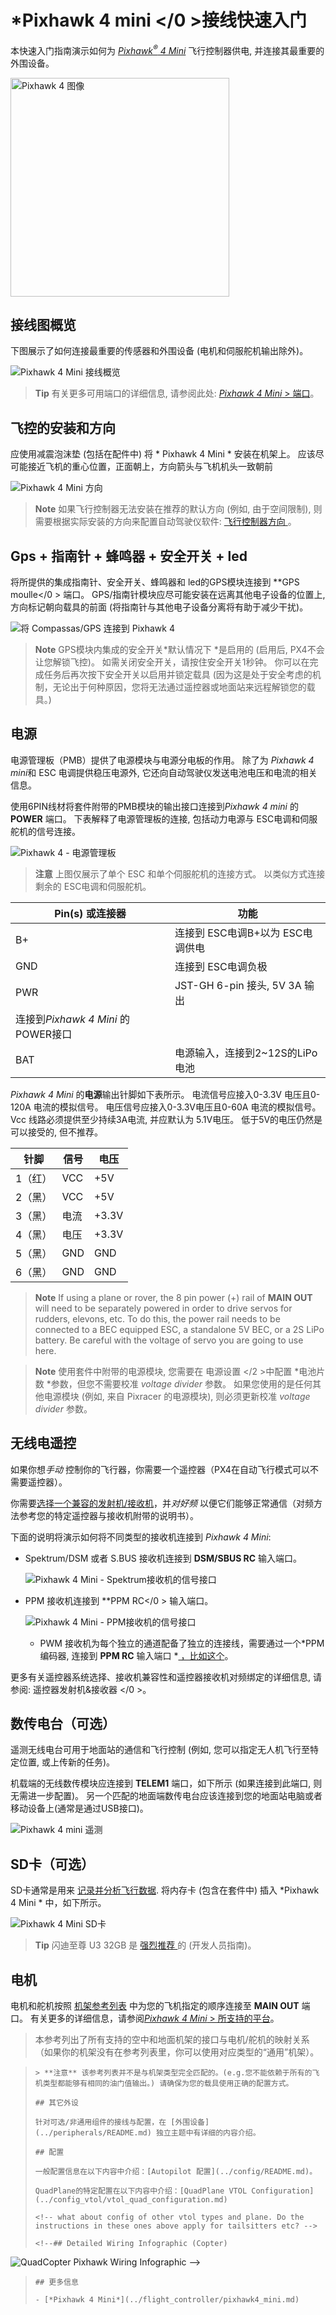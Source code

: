 # *Pixhawk 4 mini </0 >接线快速入门</h1> 

本快速入门指南演示如何为 [*Pixhawk<sup>&reg;</sup> 4 Mini*](../flight_controller/pixhawk4_mini.md) 飞行控制器供电, 并连接其最重要的外围设备。

<img src="../../assets/flight_controller/pixhawk4mini/pixhawk4mini_iso_1.png" width="350px" title="Pixhawk 4 图像" />

## 接线图概览

下图展示了如何连接最重要的传感器和外围设备 (电机和伺服舵机输出除外)。

![*Pixhawk 4 Mini* 接线概览](../../assets/flight_controller/pixhawk4mini/pixhawk4mini_wiring_overview.png)

> **Tip** 有关更多可用端口的详细信息, 请参阅此处: [*Pixhawk 4 Mini* > 端口](../flight_controller/pixhawk4_mini.md#interfaces)。

## 飞控的安装和方向

应使用减震泡沫垫 (包括在配件中) 将 * Pixhawk 4 Mini * 安装在机架上。 应该尽可能接近飞机的重心位置，正面朝上，方向箭头与飞机机头一致朝前

![*Pixhawk 4 Mini* 方向](../../assets/flight_controller/pixhawk4mini/pixhawk4mini_orientation.png)

> **Note** 如果飞行控制器无法安装在推荐的默认方向 (例如, 由于空间限制), 则需要根据实际安装的方向来配置自动驾驶仪软件: [飞行控制器方向 ](../config/flight_controller_orientation.md)。

## Gps + 指南针 + 蜂鸣器 + 安全开关 + led

将所提供的集成指南针、安全开关、蜂鸣器和 led的GPS模块连接到 **GPS moulle</0 > 端口。 GPS/指南针模块应尽可能安装在远离其他电子设备的位置上, 方向标记朝向载具的前面 (将指南针与其他电子设备分离将有助于减少干扰)。</p> 

![将 Compassas/GPS 连接到 Pixhawk 4](../../assets/flight_controller/pixhawk4mini/pixhawk4mini_gps.png)

> **Note** GPS模块内集成的安全开关*默认情况下 *是启用的 (启用后, PX4不会让您解锁飞控)。 如需关闭安全开关，请按住安全开关1秒钟。 你可以在完成任务后再次按下安全开关以启用并锁定载具 (因为这是处于安全考虑的机制，无论出于何种原因，您将无法通过遥控器或地面站来远程解锁您的载具。)

## 电源

电源管理板（PMB）提供了电源模块与电源分电板的作用。 除了为 *Pixhawk 4 mini*和 ESC 电调提供稳压电源外, 它还向自动驾驶仪发送电池电压和电流的相关信息。

使用6PIN线材将套件附带的PMB模块的输出接口连接到*Pixhawk 4 mini* 的 **POWER** 端口。 下表解释了电源管理板的连接, 包括动力电源与 ESC电调和伺服舵机的信号连接。

![Pixhawk 4 - 电源管理板](../../assets/flight_controller/pixhawk4mini/pixhawk4mini_power_management.png)

> **注意** 上图仅展示了单个 ESC 和单个伺服舵机的连接方式。 以类似方式连接剩余的 ESC电调和伺服舵机。

| Pin(s) 或连接器 | 功能                                                       |
| ----------- | -------------------------------------------------------- |
| B+          | 连接到 ESC电调B+以为 ESC电调供电                                    |
| GND         | 连接到 ESC电调负极                                              |
| PWR         | JST-GH 6-pin 接头, 5V 3A 输出  
连接到*Pixhawk 4 Mini* 的POWER接口 |
| BAT         | 电源输入，连接到2~12S的LiPo电池                                     |

*Pixhawk 4 Mini* 的**电源**输出针脚如下表所示。 电流信号应接入0-3.3V 电压且0-120A 电流的模拟信号。 电压信号应接入0-3.3V电压且0-60A 电流的模拟信号。 Vcc 线路必须提供至少持续3A电流, 并应默认为 5.1V电压。 低于5V的电压仍然是可以接受的, 但不推荐。

| 针脚   | 信号  | 电压    |
| ---- | --- | ----- |
| 1（红） | VCC | +5V   |
| 2（黑） | VCC | +5V   |
| 3（黑） | 电流  | +3.3V |
| 4（黑） | 电压  | +3.3V |
| 5（黑） | GND | GND   |
| 6（黑） | GND | GND   |

> **Note** If using a plane or rover, the 8 pin power (+) rail of **MAIN OUT** will need to be separately powered in order to drive servos for rudders, elevons, etc. To do this, the power rail needs to be connected to a BEC equipped ESC, a standalone 5V BEC, or a 2S LiPo battery. Be careful with the voltage of servo you are going to use here.

<!--  -->

<!--In the future, when Pixhawk 4 kit is available, add wiring images/videos for different airframes.-->

> **Note** 使用套件中附带的电源模块, 您需要在 电源设置 </2 >中配置 *电池片数 *参数，但您不需要校准 *voltage divider* 参数。 如果您使用的是任何其他电源模块 (例如, 来自 Pixracer 的电源模块), 则必须更新校准 *voltage divider* 参数。</p> </blockquote> 
> 
> ## 无线电遥控
> 
> 如果你想*手动* 控制你的飞行器，你需要一个遥控器（PX4在自动飞行模式可以不需要遥控器）。
> 
> 你需要[选择一个兼容的发射机/接收机](../getting_started/rc_transmitter_receiver.md)，并*对好频* 以便它们能够正常通信（对频方法参考您的特定遥控器与接收机附带的说明书）。
> 
> 下面的说明将演示如何将不同类型的接收机连接到 *Pixhawk 4 Mini*:
> 
> - Spektrum/DSM 或者 S.BUS 接收机连接到 **DSM/SBUS RC** 输入端口。
>     
>     ![Pixhawk 4 Mini - Spektrum接收机的信号接口](../../assets/flight_controller/pixhawk4mini/pixhawk4mini_rc_dsmsbus.png)
> 
> - PPM 接收机连接到 **PPM RC</0 > 输入端口。</p> 
>     
>     ![Pixhawk 4 Mini - PPM接收机的信号接口](../../assets/flight_controller/pixhawk4mini/pixhawk4mini_rc_ppm.png)</li> 
>     
>     - PWM 接收机为每个独立的通道配备了独立的连接线，需要通过一个*PPM编码器, 连接到 **PPM RC** 输入端口 *[ ，比如这个](http://www.getfpv.com/radios/radio-accessories/holybro-ppm-encoder-module.html)。</ul> 
>     
>     更多有关遥控器系统选择、接收机兼容性和遥控器接收机对频绑定的详细信息, 请参阅: 遥控器发射机&接收器 </0 >。</p> 
>     
>     ## 数传电台（可选）
>     
>     遥测无线电台可用于地面站的通信和飞行控制 (例如, 您可以指定无人机飞行至特定位置, 或上传新的任务)。
>     
>     机载端的无线数传模块应连接到 **TELEM1** 端口，如下所示 (如果连接到此端口, 则无需进一步配置)。 另一个匹配的地面端数传电台应该连接到您的地面站电脑或者移动设备上(通常是通过USB接口)。
>     
>     ![Pixhawk 4 mini 遥测](../../assets/flight_controller/pixhawk4mini/pixhawk4mini_telemetry.png)
>     
>     ## SD卡（可选）
>     
>     SD卡通常是用来 [记录并分析飞行数据](../getting_started/flight_reporting.md). 将内存卡 (包含在套件中) 插入 *Pixhawk 4 Mini * 中，如下所示。
>     
>     ![Pixhawk 4 Mini SD卡](../../assets/flight_controller/pixhawk4mini/pixhawk4mini_sdcard.png)
>     
>     > **Tip** 闪迪至尊 U3 32GB 是 [强烈推荐 ](https://dev.px4.io/en/log/logging.html#sd-cards)的 (开发人员指南)。
>     
>     ## 电机
>     
>     电机和舵机按照 [机架参考列表](../airframes/airframe_reference.md) 中为您的飞机指定的顺序连接至 **MAIN OUT** 端口。 有关更多的详细信息，请参阅[*Pixhawk 4 Mini* > 所支持的平台](../flight_controller/pixhawk4_mini.md#supportedplatforms)。
>     
>     > 本参考列出了所有支持的空中和地面机架的接口与电机/舵机的映射关系（如果你的机架没有在参考列表里，你可以使用对应类型的“通用”机架）。
>     
>     

<span></span>

>     
>     > **注意** 该参考列表并不是与机架类型完全匹配的。(e.g.您不能依赖于所有的飞机类型都能够有相同的油门值输出。) 请确保为您的载具使用正确的配置方式。
>     
>     ## 其它外设
>     
>     针对可选/非通用组件的接线与配置，在 [外围设备](../peripherals/README.md) 独立主题中有详细的内容介绍。
>     
>     ## 配置
>     
>     一般配置信息在以下内容中介绍：[Autopilot 配置](../config/README.md)。
>     
>     QuadPlane的特定配置在以下内容中介绍：[QuadPlane VTOL Configuration](../config_vtol/vtol_quad_configuration.md)
>     
>     <!-- what about config of other vtol types and plane. Do the instructions in these ones above apply for tailsitters etc? -->
>     
>     <!--## Detailed Wiring Infographic (Copter)

![QuadCopter Pixhawk Wiring Infographic](../../images/pixhawk_infographic2.jpg) -->
>     
>     ## 更多信息
>     
>     - [*Pixhawk 4 Mini*](../flight_controller/pixhawk4_mini.md)